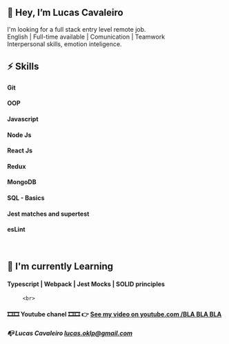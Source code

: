 
## 👋 Hey, I’m Lucas Cavaleiro

 I'm looking for a  full stack entry level  remote job.<br />
 English | Full-time available | Comunication | Teamwork <br />
 Interpersonal skills, emotion inteligence.<br />

 
 
##  ⚡ Skills 
#### Git
#### OOP 
#### Javascript
#### Node Js 
#### React Js
#### Redux
#### MongoDB
#### SQL - Basics
#### Jest matches and supertest
#### esLint
 <br>

##  🌱 I'm currently Learning

####   Typescript   |   Webpack   |   Jest Mocks   |   SOLID principles
         <br>
         
#### 🎞️🎞️ Youtube chanel 🎞️🎞️  👉 <a href="https://www.youtube.com/watch?v=e_UX89TAR1Y&t=51s" target="_blank">See my video on youtube.com /BLA BLA BLA</a>
##### 📭  Lucas Cavaleiro lucas.oklp@gmail.com

